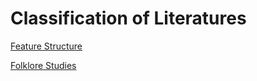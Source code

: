 # Classification of Literatures

[Feature Structure](Classification%20of%20Literatures%20af0569407592423d97b3910e0e0151c3/Feature%20Structure%20b7e04cfab2694728a0ec82b782f2edec.md)

[Folklore Studies](Classification%20of%20Literatures%20af0569407592423d97b3910e0e0151c3/Folklore%20Studies%20c3b4e597fd244df1a46b581f0603c45d.md)